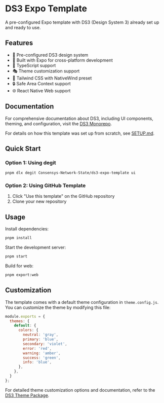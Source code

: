 # DS3 Expo Template

A pre-configured Expo template with DS3 (Design System 3) already set up and ready to use.

## Features

- 🎨 Pre-configured DS3 design system
- 📱 Built with Expo for cross-platform development
- 🎯 TypeScript support
- 🎭 Theme customization support
- 🎯 Tailwind CSS with NativeWind preset
- 🔒 Safe Area Context support
- 🌐 React Native Web support

## Documentation

For comprehensive documentation about DS3, including UI components, theming, and configuration, visit the [DS3 Monorepo](https://github.com/Consensys-Network-State/ds3).

For details on how this template was set up from scratch, see [SETUP.md](./SETUP.md).

## Quick Start

### Option 1: Using degit

```bash
pnpm dlx degit Consensys-Network-State/ds3-expo-template ui
```

### Option 2: Using GitHub Template

1. Click "Use this template" on the GitHub repository
2. Clone your new repository

## Usage

Install dependencies:
```bash
pnpm install
```

Start the development server:
```bash
pnpm start
```

Build for web:
```bash
pnpm export:web
```

## Customization

The template comes with a default theme configuration in `theme.config.js`. You can customize the theme by modifying this file:

```js
module.exports = {
  themes: {
    default: {
      colors: {
        neutral: 'gray',
        primary: 'blue',
        secondary: 'violet',
        error: 'red',
        warning: 'amber',
        success: 'green',
        info: 'blue',
      },
    },
  }
};
```

For detailed theme customization options and documentation, refer to the [DS3 Theme Package](https://github.com/Consensys-Network-State/ds3/tree/main/packages/theme).
